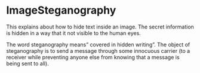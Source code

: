 # ImageSteganography
This explains about how to hide text inside an image. The secret information is hidden in a way that it not visible to the human eyes.


The word steganography means” covered in hidden writing”. The object of steganography is 
to send a message through some innocuous carrier (to a receiver while preventing anyone else 
from knowing that a message is being sent to all).
